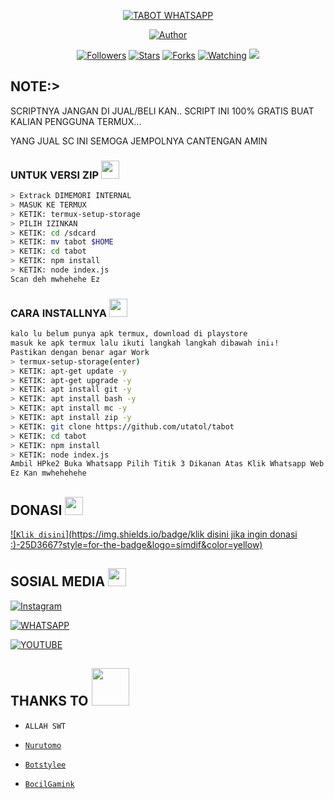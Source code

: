 
<p align="center">
<a href="#"><img title="TABOT WHATSAPP" src="https://img.shields.io/badge/TABOT WHATSAPP-green?colorA=%23ff0000&colorB=%23017e40&style=for-the-badge"></a>
</p>
<p align="center">
<a href="https://github.com/utatol"><img title="Author" src="https://img.shields.io/badge/PEMILIK-UTAGANS:v-orange.svg?style=for-the-badge&logo=github"></a>
</p>
<p align="center">
<a href="https://github.com/utatol/tabot/followers"><img title="Followers" src="https://img.shields.io/github/followers/tabot?color=blue&style=flat-square"></a>
<a href="https://github.com/utatol/tabot/stargazers/"><img title="Stars" src="https://img.shields.io/github/stars/utatol/tabotcolor=red&style=flat-square"></a>
<a href="https://github.com/utatol/tabot/network/members"><img title="Forks" src="https://img.shields.io/github/forks/nurutomo/wabot-aq?color=red&style=flat-square"></a>
<a href="https://github.com/utatol/tabot/watchers"><img title="Watching" src="https://img.shields.io/github/watchers/utatol/tabot?label=Watchers&color=blue&style=flat-square"></a>
<a href="https://hits.seeyoufarm.com"><img src="https://hits.seeyoufarm.com/api/count/incr/badge.svg?url=https%3A%2F%2Fgithub.com%2Futatol%2Ftabot&count_bg=%2379C83D&title_bg=%23555555&icon=probot.svg&icon_color=%2300FF6D&title=hits&edge_flat=false"/></a>
</p>

 
</details>

## NOTE:> 
SCRIPTNYA JANGAN DI JUAL/BELI KAN.. SCRIPT INI 100% GRATIS BUAT KALIAN PENGGUNA TERMUX...

YANG JUAL SC INI SEMOGA JEMPOLNYA CANTENGAN AMIN
</div>

### UNTUK VERSI ZIP <img src="https://github.com/TheDudeThatCode/TheDudeThatCode/blob/master/Assets/Mario_Hello_Big.gif" width="29px">
```bash
> Extrack DIMEMORI INTERNAL
> MASUK KE TERMUX
> KETIK: termux-setup-storage
> PILIH IZINKAN
> KETIK: cd /sdcard
> KETIK: mv tabot $HOME
> KETIK: cd tabot
> KETIK: npm install
> KETIK: node index.js
Scan deh mwhehehe Ez
```

### CARA INSTALLNYA  <img src="https://github.com/TheDudeThatCode/TheDudeThatCode/blob/master/Assets/hmm.gif" width="29px">
```bash
kalo lu belum punya apk termux, download di playstore
masuk ke apk termux lalu ikuti langkah langkah dibawah ini↓!
Pastikan dengan benar agar Work
> termux-setup-storage(enter)
> KETIK: apt-get update -y
> KETIK: apt-get upgrade -y
> KETIK: apt install git -y
> KETIK: apt install bash -y
> KETIK: apt install mc -y
> KETIK: apt install zip -y
> KETIK: git clone https://github.com/utatol/tabot
> KETIK: cd tabot
> KETIK: npm install
> KETIK: node index.js
Ambil HPke2 Buka Whatsapp Pilih Titik 3 Dikanan Atas Klik Whatsapp Web Scan Deh
Ez Kan mwhehehehe
```

## DONASI <img src="https://github.com/TheDudeThatCode/TheDudeThatCode/blob/master/Assets/coin.gif" width="29px">
[![`Klik disini`](https://img.shields.io/badge/klik disini jika ingin donasi :)-25D3667?style=for-the-badge&logo=simdif&color=yellow)](https://tabot.simdif.com)


## SOSIAL MEDIA <img src="https://github.com/TheDudeThatCode/TheDudeThatCode/blob/master/Assets/Earth.gif" width="29px">
[![`Instagram`](https://img.shields.io/badge/instagram-25D366?style=for-the-badge&logo=instagram&color=white)](https://instagram.com/uta_kamgun/)

[![`WHATSAPP`](https://img.shields.io/badge/WHATSAPP-25D366?style=for-the-badge&logo=whatsapp&logoColor=white)](https://wa.me/6289529518895?text=Hai+ganteng)

[![`YOUTUBE`](https://img.shields.io/badge/youtube-25D366?style=for-the-badge&logo=youtube&color=red)](https://youtube.com/channel/UCpnWpwB3E2lC1f6vuMDA89Q)
</details>

## THANKS TO <img src="https://github.com/TheDudeThatCode/TheDudeThatCode/blob/master/Assets/Handshake.gif" width="60px">

* `ALLAH SWT`
* [`Nurutomo`](https://github.com/nurutomo)

* [`Botstylee`](https://github.com/botstylee)

* [`BocilGamink`](https://github.com/bochilgaming)
